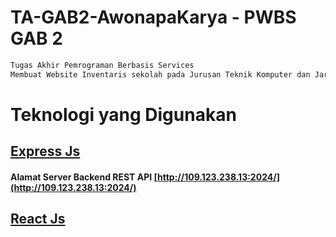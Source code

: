 # TA-GAB2-AwonapaKarya - PWBS GAB 2
```js
Tugas Akhir Pemrograman Berbasis Services
Membuat Website Inventaris sekolah pada Jurusan Teknik Komputer dan Jaringan
```

# Teknologi yang Digunakan
## [Express Js](https://expressjs.com/)
#### Alamat Server Backend REST API [http://109.123.238.13:2024/](http://109.123.238.13:2024/)
## [React Js](https://reactjs.org/)
